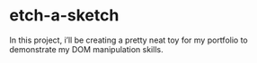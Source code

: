# etch-a-sketch
In this project, i’ll be creating a pretty neat toy for my portfolio to demonstrate my DOM manipulation skills.
